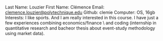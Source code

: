 Last Name: Louzier
First Name: Clémence
Email: clemence.louzier@polytechnique.edu
Github: clemie
Computer: OS, 16gb
Interests: I like sports. And I am really interested in this course. I have just a few experiences combining economics/finance  \\
and coding (internship in quantitative research and bacheor thesis about event-study methodology using market data). 
